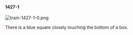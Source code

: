 #### 1427-1
![train-1427-1-0.png](https://github.com/lil-lab/nlvr/raw/master/nlvr/train/images/70/train-1427-1-0.png "train-1427-1-0.png")

There is a blue square closely touching the bottom of a box.